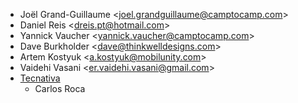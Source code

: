 - Joël Grand-Guillaume \<<joel.grandguillaume@camptocamp.com>\>
- Daniel Reis \<<dreis.pt@hotmail.com>\>
- Yannick Vaucher \<<yannick.vaucher@camptocamp.com>\>
- Dave Burkholder \<<dave@thinkwelldesigns.com>\>
- Artem Kostyuk \<<a.kostyuk@mobilunity.com>\>
- Vaidehi Vasani \<<er.vaidehi.vasani@gmail.com>\>
- [Tecnativa](https://www.tecnativa.com)
  - Carlos Roca
